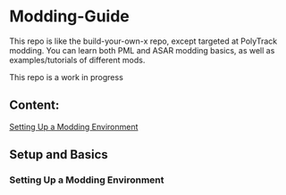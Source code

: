 # Modding-Guide
This repo is like the build-your-own-x repo, except targeted at PolyTrack modding. You can learn both PML and ASAR modding basics, as well as examples/tutorials of different mods.

This repo is a work in progress

## Content:
[Setting Up a Modding Environment](https://github.com/polytrackmods/Modding-Guide/blob/main/README.md#setting-up-a-modding-environment)

## Setup and Basics
### Setting Up a Modding Environment


